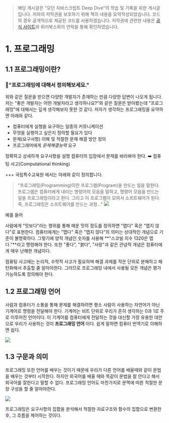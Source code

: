 
> 해당 게시글은 "모던 자바스크립트 Deep Dive"의 학습 및 기록을 위한 게시글입니다.
저자의 저작권을 보호하기 위해 책의 내용을 요약작성되었습니다. 
코드의 경우 공개적으로 제공된 코드를 사용하였습니다.
저작권에 관련한 내용은 [공식 사이트](https://wikibook.co.kr/mjs/)와 위키북스와의 연락을 통해 확인하였습니다.

# 1. 프로그래밍
## 1.1 프로그래밍이란?

### 🤷"프로그래밍에 대해서 정의해보세요."
위와 같은 질문을 받으면 다양한 개발자가 존재하는 만큼 다양한 답변이 나오게 됩니다. 
저는 "좋은 개발자는 어떤 개발자라고 생각하나요?"와 같은 질문은 받아봤는데 
"프로그래밍"에 대해서는 깊게 생각해보지 못한 것 같다. 
저자가 생각하는 프로그래밍을 요약하면 아래와 같다.

- 컴퓨터에게 실행을 요구하는 일종의 커뮤니케이션
- 무엇을 실행하고 싶은지 정의할 필요가 있다
- 문제(요구사항) 이해 및 적절한 문제 해결 방안 정의
- 프로그래머에게 *문제해결능력* 요구

정확하고 상세하게 요구사항을 설명
컴퓨터의 입장에서 문제를 바라봐야 한다. ➡️ 컴퓨팅 사고(Computational thinking)

+++
국립특수교육원 에서는 아래와 같이 정의합니다.
>"프로그래밍(Programming)이란 프로그램(Program)을 만드는 일을 말한다. 프로그램은 컴퓨터에게 내리는 명령어의 모음을 말하고, 명령어 모음을 만드는 일을 프로그래밍이라고 한다. 그리고 이 프로그램이 모여서 소프트웨어가 된다. 즉, 프로그래밍은 소프트웨어를 만드는 과정..."
![](https://velog.velcdn.com/images/dlwnghd/post/6fcd8873-59ee-4c42-ae01-6157cd513823/image.png)

예를 들어

사람에게 "맛보다"라는 행위를 통해 매운 맛의 정도를 정의하면 "맵다" 혹은 "맵지 않다"로 표현한다.
컴퓨터에게는 "맵다" 혹은 "맵지 않다"의 의미는 상대적인 개념으로 기준이 불명확하다.
그렇기에 양적 개념인 숫자를 사용해 **"스코빌 지수 1320은 맵다."**라고 명령해야 한다.
또한 "좋다", "붉다", "사랑"과 같은 관념적 개념은 컴퓨터에게 매우 난해한 개념이다.

컴퓨팅 사고에는 논리적, 수학적 사고가 필요하며 
해결 과제를 작은 단위로 분해하고 패턴화해서 추출할 줄 알아야한다.
그러므로 프로그래밍 내에서 사용될 모든 개념은 평가 가능하도록 정의해야 한다.


## 1.2 프로그래밍 언어

사람과 컴퓨터가 소통을 통해 문제를 해결하려면 평소 사람이 사용하는 자연어가 아닌 기계어로 명령을 전달해야 한다. 기계어는 비트 단위로 우리가 흔히 생각하는 0과 1로 주로 이루어진 언어이다. 이 기계어를 컴퓨터에게 전달하는 것을 대신할 가장 유용한 대안으로 우리가 사용하는 것이 **프로그래밍 언어** 이다. 쉽게 말하면 컴퓨터 번역기로 이해하면 쉽다.

![](https://velog.velcdn.com/images/dlwnghd/post/6c08f64a-0f08-444c-a418-a09845143477/image.png)

## 1.3 구문과 의미

프로그래밍 또한 언어를 배우는 것이기 때문에 우리가 다른 언어를 배울때와 같이 문법을 배우는 것부터 시작한다. 하지만 외국어를 배울 때와 똑같이 문법을 잘 안다고 해서 외국어를 잘한다고 말할 수 없다. 프로그래밍 언어도 마찬가지로 문맥에 따른 적절한 문장 구성을 할 줄 알아야한다.

![](https://velog.velcdn.com/images/dlwnghd/post/7e9b40d9-aa57-4dc7-bc9a-ede98d5a18a9/image.png)

프로그래밍은 요구사항의 집합을 분석해서 적절한 자료구조와 함수의 집합으로 변환한 후, 그 흐름을 제어하는 것이다.